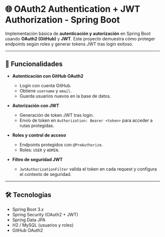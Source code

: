 # 🌐 OAuth2 Authentication + JWT Authorization - Spring Boot

Implementación básica de **autenticación y autorización** en Spring Boot usando **OAuth2 (GitHub)** y **JWT**. Este proyecto demuestra cómo proteger endpoints según roles y generar tokens JWT tras login exitoso.

---

## 🚀 Funcionalidades

- **Autenticación con GitHub OAuth2**  
  - Login con cuenta GitHub.  
  - Obtiene `username` y `email`.  
  - Guarda usuarios nuevos en la base de datos.

- **Autorización con JWT**  
  - Generación de token JWT tras login.  
  - Envío de token en `Authorization: Bearer <token>` para acceder a rutas protegidas.

- **Roles y control de acceso**  
  - Endpoints protegidos con `@PreAuthorize`.  
  - Roles: `USER` y `ADMIN`.

- **Filtro de seguridad JWT**  
  - `JwtAuthorizationFilter` valida el token en cada request y configura el contexto de seguridad.

---

## 🛠 Tecnologías

- Spring Boot 3.x  
- Spring Security (OAuth2 + JWT)  
- Spring Data JPA  
- H2 / MySQL (usuarios y roles)  
- GitHub OAuth2  


